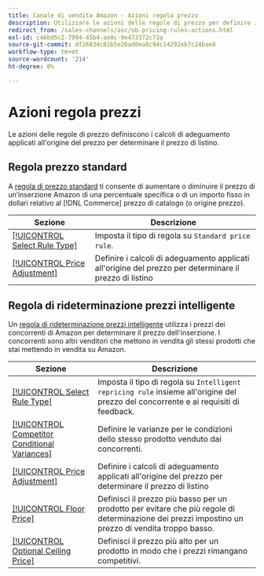 ```yaml
---
title: Canale di vendita Amazon - Azioni regola prezzo
description: Utilizzare le azioni delle regole di prezzo per definire i calcoli di adeguamento applicati all'origine del prezzo per determinare il prezzo di listino di Amazon.
redirect_from: /sales-channels/asc/ob-pricing-rules-actions.html
exl-id: c46bd5c2-7994-45b4-ae0c-9e473372c73a
source-git-commit: df26834c81b5e26ad0ea8c94c14292eb7c24bae8
workflow-type: tm+mt
source-wordcount: '214'
ht-degree: 0%

---
```


# Azioni regola prezzi

Le azioni delle regole di prezzo definiscono i calcoli di adeguamento applicati all&#39;origine del prezzo per determinare il prezzo di listino.

## Regola prezzo standard

A [regola di prezzo standard](./standard-price-rules.md) ti consente di aumentare o diminuire il prezzo di un’inserzione Amazon di una percentuale specifica o di un importo fisso in dollari relativo al [!DNL Commerce] prezzo di catalogo (o origine prezzo).

| Sezione | Descrizione |
|--- |--- |
| [[!UICONTROL Select Rule Type]](./standard-price-rules.md) | Imposta il tipo di regola su `Standard price rule`. |
| [[!UICONTROL Price Adjustment]](./standard-price-rules.md) | Definire i calcoli di adeguamento applicati all&#39;origine del prezzo per determinare il prezzo di listino |

## Regola di rideterminazione prezzi intelligente

Un [regola di rideterminazione prezzi intelligente](./intelligent-repricing-rules.md) utilizza i prezzi dei concorrenti di Amazon per determinare il prezzo dell&#39;inserzione. I concorrenti sono altri venditori che mettono in vendita gli stessi prodotti che stai mettendo in vendita su Amazon.

| Sezione | Descrizione |
|--- |--- |
| [[!UICONTROL Select Rule Type]](./intelligent-repricing-rules.md) | Imposta il tipo di regola su `Intelligent repricing rule` insieme all&#39;origine del prezzo del concorrente e ai requisiti di feedback. |
| [[!UICONTROL Competitor Conditional Variances]](./competitor-conditional-variances.md) | Definire le varianze per le condizioni dello stesso prodotto venduto dai concorrenti. |
| [[!UICONTROL Price Adjustment]](./price-adjustment.md) | Definire i calcoli di adeguamento applicati all&#39;origine del prezzo per determinare il prezzo di listino |
| [[!UICONTROL Floor Price]](./floor-price.md) | Definisci il prezzo più basso per un prodotto per evitare che più regole di determinazione dei prezzi impostino un prezzo di vendita troppo basso. |
| [[!UICONTROL Optional Ceiling Price]](./optional-ceiling-price.md) | Definisci il prezzo più alto per un prodotto in modo che i prezzi rimangano competitivi. |
